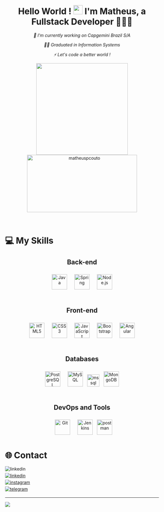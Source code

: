 # <div align="center">Hello World ! <img src="https://github.com/matheuspcouto/matheuspcouto/blob/main/imagens-github-profile/Hi.gif" width="30px" height="30px"/> I'm Matheus, a Fullstack Developer 👨‍💻🚀 </div>

_<div align="center">🏢 I’m currently working on Capgemini Brazil S/A </div>_

_<div align="center">🧑‍🎓 Graduated in Information Systems</div>_

_<div align="center">⚡ Let's code a better world !</div>_

 <div align="center" >
    <img width="300" align="center" src="https://github-readme-stats.vercel.app/api/top-langs/?username=matheuspcouto&hide=html&layout=compact&bg_color=0D1117&title_color=FFEB00&text_color=BC7D10&hide_border=true" />
    <img align="center" width="360" height="188" src="https://github-readme-streak-stats.herokuapp.com?user=matheuspcouto&hide_border=true&date_format=j%20M%5B%20Y%5D&background=0D1117&sideLabels=BC7D10&ring=FFEB00&stroke=BC7D10&fire=DD2727&currStreakNum=DD2727&currStreakLabel=DD2727&dates=BC7D10&sideNums=DD2727" alt="matheuspcouto" />
 </div>

<br/>

</td></tr></table style="border: none">

<br/>

# :computer: My Skills

<div align="center">
    
      
<div align="center">  
<h2><b>Back-end</b></h2>
<img style="margin: 10px" src="https://profilinator.rishav.dev/skills-assets/java-original-wordmark.svg" alt="Java" height="50" />  
<img style="margin: 10px" src="https://profilinator.rishav.dev/skills-assets/springio-icon.svg" alt="Spring" height="50" />
<img style="margin: 10px" src="https://profilinator.rishav.dev/skills-assets/nodejs-original-wordmark.svg" alt="Node.js" height="50" /> 
</div>

<br>

<div align="center">  
<h2><b>Front-end</b></h2>
<img style="margin: 10px" src="https://profilinator.rishav.dev/skills-assets/html5-original-wordmark.svg" alt="HTML5" height="50" />  
<img style="margin: 10px" src="https://profilinator.rishav.dev/skills-assets/css3-original-wordmark.svg" alt="CSS3" height="50" />  
<img style="margin: 10px" src="https://profilinator.rishav.dev/skills-assets/javascript-original.svg" alt="JavaScript" height="50" />   
<img style="margin: 10px" src="https://profilinator.rishav.dev/skills-assets/bootstrap-plain.svg" alt="Bootstrap" height="50" />  
<img style="margin: 10px" src="https://profilinator.rishav.dev/skills-assets/angularjs-original.svg" alt="Angular" height="50" />  
</div>

<br>

<div align="center">  
<h2><b>Databases</b></h2>
<img style="margin: 10px" src="https://profilinator.rishav.dev/skills-assets/postgresql-original-wordmark.svg" alt="PostgreSQL" height="50" />  
<img style="margin: 10px" src="https://profilinator.rishav.dev/skills-assets/mysql-original-wordmark.svg" alt="MySQL" height="50" /> 
<img src="https://www.svgrepo.com/show/303229/microsoft-sql-server-logo.svg" alt="mssql" width="40" height="40"/>
<img style="margin: 10px" src="https://profilinator.rishav.dev/skills-assets/mongodb-original-wordmark.svg" alt="MongoDB" height="50" />  
</div>

<br>

<div align="center">  
<h2><b>DevOps and Tools</b></h2>
<img style="margin: 10px" src="https://profilinator.rishav.dev/skills-assets/git-scm-icon.svg" alt="Git" height="50" />  
<img style="margin: 10px" src="https://profilinator.rishav.dev/skills-assets/jenkins-icon.svg" alt="Jenkins" height="50" />  
<img src="https://www.vectorlogo.zone/logos/getpostman/getpostman-icon.svg" alt="postman" height="50"/> </a>
</div>

 </div>

# :globe_with_meridians: Contact

<div align="left">
<div>
<img src=https://img.shields.io/badge/matheuspcouto70@gmail.com-%23F85143.svg?&style=for-the-badge&logo=gmail&logoColor=white alt=linkedin style="margin-bottom: 5px;" />
</a>
</div>
<div>
<a href="https://linkedin.com/in/matheuspcouto" target="_blank">
<img src=https://img.shields.io/badge/linkedin-%231E77B5.svg?&style=for-the-badge&logo=linkedin&logoColor=white alt=linkedin style="margin-bottom: 5px;" />
</a>
</div>
<div>
<a href="https://instagram.com/matheuspcouto" target="_blank">
<img src=https://img.shields.io/badge/instagram-%23450034.svg?&style=for-the-badge&logo=instagram&logoColor=white alt=instagram style="margin-bottom: 5px;" />
</a> 
</div> 
<div>
<a href="https://t.me/MatheusPcouto" target="_blank">
<img src=https://img.shields.io/badge/telegram-%231E77B5.svg?&style=for-the-badge&logo=telegram&logoColor=9cf alt=telegram style="margin-bottom: 5px;" />
</a> 
</div> 
</div>

---

![](https://komarev.com/ghpvc/?username=MatheusPcouto10&color=blue&style=for-the-badge&label=Visits)
